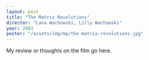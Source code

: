 ```yaml
---
layout: post
title: "The Matrix Revolutions"
director: "Lana Wachowski, Lilly Wachowski"
year: 2003
poster: "/assets/img/mp/the-matrix-revolutions.jpg"
---
```


My review or thoughts on the film go here.
